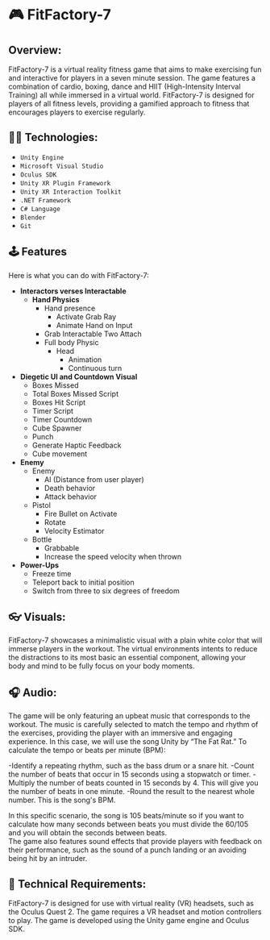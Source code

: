 # :video_game: FitFactory-7

## Overview:
FitFactory-7 is a virtual reality fitness game that aims to make exercising fun and interactive for players in a seven minute session. The game features a combination of cardio, boxing, dance and HIIT (High-Intensity Interval Training) all while immersed in a virtual world. FitFactory-7 is designed for players of all fitness levels, providing a gamified approach to fitness that encourages players to exercise regularly.

## :cook: Technologies:
* `Unity Engine` 
* `Microsoft Visual Studio`
* `Oculus SDK` 
* `Unity XR Plugin Framework`
* `Unity XR Interaction Toolkit`
* `.NET Framework`
* `C# Language`
* `Blender`
* `Git`

## :joystick: Features
Here is what you can do with FitFactory-7: 

- **Interactors verses Interactable**
  - **Hand Physics**
     - Hand presence
       - Activate Grab Ray
       - Animate Hand on Input
     - Grab Interactable Two Attach
     - Full body Physic
       - Head
         - Animation
         - Continuous turn 
- **Diegetic UI and Countdown Visual**
   - Boxes Missed
   - Total Boxes Missed Script
   - Boxes Hit Script
   - Timer Script
   - Timer Countdown 
   - Cube Spawner
   - Punch 
   - Generate Haptic Feedback
   - Cube movement 
- **Enemy**
   - Enemy
     - AI (Distance from user player)
     - Death behavior
     - Attack behavior
   - Pistol
     - Fire Bullet on Activate
     - Rotate
     - Velocity Estimator
   - Bottle
     - Grabbable
     - Increase the speed velocity when thrown
- **Power-Ups**
   - Freeze time
   - Teleport back to initial position
   - Switch from three to six degrees of freedom

## :eyeglasses: Visuals:
FitFactory-7 showcases a minimalistic visual with a plain white color that will immerse players in the workout. The virtual environments intents to reduce the distractions to its most basic an essential component, allowing your body and mind to be fully focus on your body moments.

## :headphones: Audio:
The game will be only featuring an upbeat music that corresponds to the workout. The music is carefully selected to match the tempo and rhythm of the exercises, providing the player with an immersive and engaging experience. In this case, we will use the song Unity by “The Fat Rat.” To calculate the tempo or beats per minute (BPM):

-Identify a repeating rhythm, such as the bass drum or a snare hit. 
-Count the number of beats that occur in 15 seconds using a stopwatch or timer.
-Multiply the number of beats counted in 15 seconds by 4. This will give you the number of beats in one minute.
-Round the result to the nearest whole number. This is the song's BPM.

In this specific scenario, the song is 105 beats/minute so if you want to calculate how many seconds between beats you must divide the 60/105 and you will obtain the seconds between beats.  
 The game also features sound effects that provide players with feedback on their performance, such as the sound of a punch landing or an avoiding being hit by an intruder.

## :file_folder: Technical Requirements:
FitFactory-7 is designed for use with virtual reality (VR) headsets, such as the Oculus Quest 2. The game requires a VR headset and motion controllers to play. The game is developed using the Unity game engine and Oculus SDK. 


